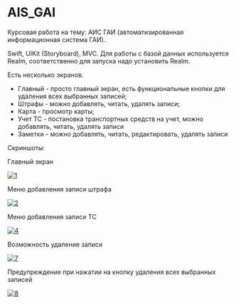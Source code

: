 # AIS_GAI
Курсовая работа на тему: АИС ГАИ (автоматизированная информационная система ГАИ).

Swift, UIKit (Storyboard), MVC.
Для работы с базой данных используется Realm, соответственно для запуска надо установить Realm.

Есть несколько экранов.
- Главный - просто главный экран, есть функциональные кнопки для удаления всех выбранных записей;
- Штрафы - можно добавлять, читать, удалять записи;
- Карта - просмотр карты;
- Учет ТС - постановка транспортных средств на учет, можно добавлять, читать, удалять записи
- Заметки - можно добавлять, читать, редактировать, удалять записи

Скриншоты:

Главный экран

<a href="https://ibb.co/kDNw57H"><img src="https://i.ibb.co/YdH1PCR/1.png" alt="1" border="0"></a>

Меню добавления записи штрафа

<a href="https://imgbb.com/"><img src="https://i.ibb.co/RbKfWtp/2.png" alt="2" border="0"></a>

Меню добавления записи ТС

<a href="https://ibb.co/TrkB7jv"><img src="https://i.ibb.co/QXfFTSb/4.png" alt="4" border="0"></a>

Возможность удаление записи

<a href="https://imgbb.com/"><img src="https://i.ibb.co/Y73g5fJ/7.png" alt="7" border="0"></a>

Предупреждение при нажатии на кнопку удаления всех выбранных записей

<a href="https://ibb.co/ZfDWvCP"><img src="https://i.ibb.co/NFBZfzP/8.png" alt="8" border="0"></a>
